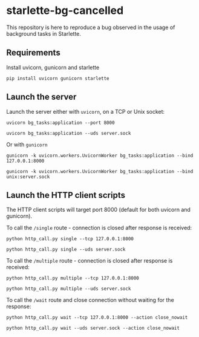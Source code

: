 # starlette-bg-cancelled

This repository is here to reproduce a bug observed in the usage of background tasks in Starlette.

## Requirements

Install uvicorn, gunicorn and starlette
```commandline
pip install uvicorn gunicorn starlette
```

## Launch the server

Launch the server either with `uvicorn`, on a TCP or Unix socket:

```commandline
uvicorn bg_tasks:application --port 8000
```
```commandline
uvicorn bg_tasks:application --uds server.sock
```

Or with `gunicorn`

```commandline
gunicorn -k uvicorn.workers.UvicornWorker bg_tasks:application --bind 127.0.0.1:8000
```
```commandline
gunicorn -k uvicorn.workers.UvicornWorker bg_tasks:application --bind unix:server.sock
```

## Launch the HTTP client scripts

The HTTP client scripts will target port 8000 (default for both
uvicorn and gunicorn).

To call the `/single` route - connection is closed after response is received:
```commandline
python http_call.py single --tcp 127.0.0.1:8000
```
```commandline
python http_call.py single --uds server.sock
```

To call the `/multiple` route - connection is closed after response is received:
```commandline
python http_call.py multiple --tcp 127.0.0.1:8000
```
```commandline
python http_call.py multiple --uds server.sock
```

To call the `/wait` route and close connection without waiting for the response:
```commandline
python http_call.py wait --tcp 127.0.0.1:8000 --action close_nowait
```
```commandline
python http_call.py wait --uds server.sock --action close_nowait
```
